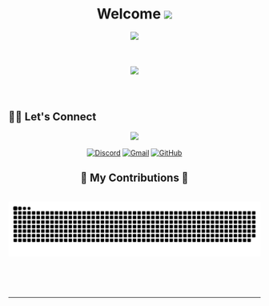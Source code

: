 
<h1 align="center">Welcome <img src="https://media.giphy.com/media/hvRJCLFzcasrR4ia7z/giphy.gif" width="35"></h1>
<p align="center">
  <a href="https://github.com/DenverCoder1/readme-typing-svg"><img src="https://readme-typing-svg.herokuapp.com?lines=Discord+Bot+Developer;JavaScript%20|%20Lua%20;Always%20learning%20new%20things&center=true&width=500&height=50"></a>
</p>

<h1 align="center">
    <img src="https://readme-typing-svg.herokuapp.com/?font=Righteous&size=35&center=true&vCenter=true&width=500&height=70&duration=4000&lines=Hi+There!+👋;+I'm+Pappu+100!;" />
</h1>
 
<br/>

 ## 🙋‍♀️ Let's Connect
<div align="center">
<img width="60%" src="https://cdn.discordapp.com/attachments/1169547801118646273/1207275566445629480/Group_2.png?ex=65df0dfd&is=65cc98fd&hm=2ccd741fc4317840d969021ce1fa3c6ee6c84c77f51e5d0b0f3f82df239768e0&"><br>
<p align="center">
	<a href="https://discord.gg/YB9mVZQtzd"><img src="https://img.icons8.com/bubbles/50/000000/discord.png" alt="Discord"/></a>
	<a href="pappu100@.gmail"><img src="https://img.icons8.com/bubbles/50/000000/gmail.png" alt="Gmail"/></a>
	<a href="https://github.com/Pappu100code"><img src="https://img.icons8.com/bubbles/50/000000/github.png" alt="GitHub"/></a>

<div align="center">
  <h2>🐍 My Contributions 🐍</h2>
  <br>
  <img alt="snake eating my contributions" src="https://raw.githubusercontent.com/salesp07/salesp07/output/github-contribution-grid-snake.svg" />
  
  <br/><br/><br/>
</div>

<hr/>
